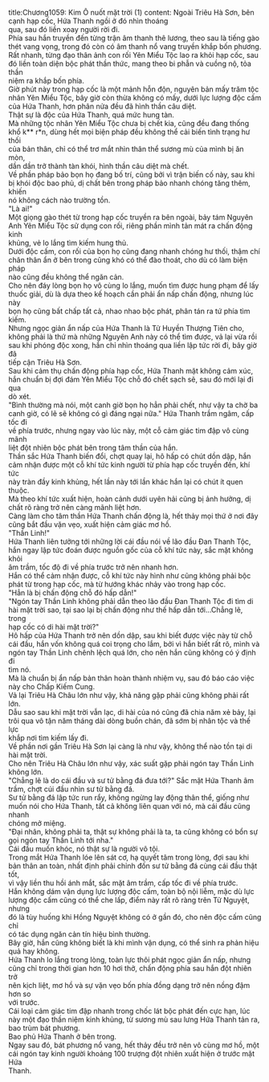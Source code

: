 title:Chương1059: Kim Ô nuốt mặt trời (1)
content:
Ngoài Triêu Hà Sơn, bên cạnh hạp cốc, Hứa Thanh ngồi ở đó nhìn thoáng<br>qua, sau đó liền xoay người rời đi.<br>Phía sau hắn truyền đến từng trận âm thanh thê lương, theo sau là tiếng gào<br>thét vang vọng, trong đó còn có âm thanh nổ vang truyền khắp bốn phương.<br>Rất nhanh, từng đạo thân ảnh con rối Yên Miểu Tộc lao ra khỏi hạp cốc, sau<br>đó liền toàn diện bộc phát thần thức, mang theo bi phẫn và cuồng nộ, tỏa thần<br>niệm ra khắp bốn phía.<br>Giờ phút này trong hạp cốc là một mảnh hỗn độn, nguyên bản mấy trăm tộc<br>nhân Yên Miểu Tộc, bây giờ còn thừa không có mấy, dưới lực lượng độc cấm<br>của Hứa Thanh, hơn phân nửa đều đã hình thần câu diệt.<br>Thật sự là độc của Hứa Thanh, quá mức hung tàn.<br>Mà những tộc nhân Yên Miểu Tộc chưa bị chết kia, cũng đều đang thống<br>khổ k** r*n, dùng hết mọi biện pháp đều không thể cải biến tình trạng hư thối<br>của bản thân, chỉ có thể trơ mắt nhìn thân thể sương mù của mình bị ăn mòn,<br>dần dần trở thành tàn khói, hình thần câu diệt mà chết.<br>Về phần pháp bảo bọn họ đang bố trí, cũng bởi vì trận biến cố này, sau khi<br>bị khói độc bao phủ, dị chất bên trong pháp bảo nhanh chóng tăng thêm, khiến<br>nó không cách nào trường tồn.<br>"Là ai!"<br>Một giọng gào thét từ trong hạp cốc truyền ra bên ngoài, bảy tám Nguyên<br>Anh Yên Miểu Tộc sử dụng con rối, riêng phần mình tản mát ra chấn động kinh<br>khủng, vẻ lo lắng tìm kiếm hung thủ.<br>Dưới độc cấm, con rối của bọn họ cũng đang nhanh chóng hư thối, thậm chí<br>chân thân ẩn ở bên trong cũng khó có thể đào thoát, cho dù có làm biện pháp<br>nào cũng đều không thể ngăn cản.<br>Cho nên đáy lòng bọn họ vô cùng lo lắng, muốn tìm được hung phạm để lấy<br>thuốc giải, dù là dựa theo kế hoạch cần phải ẩn nấp chấn động, nhưng lúc này<br>bọn họ cũng bất chấp tất cả, nhao nhao bộc phát, phân tán ra tứ phía tìm kiếm.<br>Nhưng ngọc giản ẩn nấp của Hứa Thanh là Tử Huyền Thượng Tiên cho,<br>không phải là thứ mà những Nguyên Anh này có thể tìm được, vả lại vừa rồi<br>sau khi phóng độc xong, hắn chỉ nhìn thoáng qua liền lập tức rời đi, bây giờ đã<br>tiếp cận Triêu Hà Sơn.<br>Sau khi cảm thụ chấn động phía hạp cốc, Hứa Thanh mặt không cảm xúc,<br>hắn chuẩn bị đợi đám Yên Miểu Tộc chỗ đó chết sạch sẽ, sau đó mới lại đi qua<br>dò xét.<br>"Bình thường mà nói, một canh giờ bọn họ hẳn phải chết, như vậy ta chờ ba<br>canh giờ, có lẽ sẽ không có gì đáng ngại nữa." Hứa Thanh trầm ngâm, cấp tốc đi<br>về phía trước, nhưng ngay vào lúc này, một cỗ cảm giác tim đập vô cùng mãnh<br>liệt đột nhiên bộc phát bên trong tâm thần của hắn.<br>Thần sắc Hứa Thanh biến đổi, chợt quay lại, hô hấp có chút dồn dập, hắn<br>cảm nhận được một cỗ khí tức kinh người từ phía hạp cốc truyền đến, khí tức<br>này tràn đầy kinh khủng, hết lần này tới lần khác hắn lại có chút ít quen thuộc.<br>Mà theo khí tức xuất hiện, hoàn cảnh dưới uyên hải cũng bị ảnh hưởng, dị<br>chất rõ ràng trở nên càng mãnh liệt hơn.<br>Càng làm cho tâm thần Hứa Thanh chấn động là, hết thảy mọi thứ ở nơi đây<br>cũng bắt đầu vặn vẹo, xuất hiện cảm giác mơ hồ.<br>"Thần Linh!"<br>Hứa Thanh liên tưởng tới những lời cái đầu nói về lão đầu Đan Thanh Tộc,<br>hắn ngay lập tức đoán được nguồn gốc của cỗ khí tức này, sắc mặt không khỏi<br>âm trầm, tốc độ đi về phía trước trở nên nhanh hơn.<br>Hắn có thể cảm nhận được, cỗ khí tức này hình như cũng không phải bộc<br>phát từ trong hạp cốc, mà từ hướng khác nhảy vào trong hạp cốc.<br>"Hẳn là bị chấn động chỗ đó hấp dẫn!"<br>"Ngón tay Thần Linh không phải dẫn theo lão đầu Đan Thanh Tộc đi tìm di<br>hài mặt trời sao, tại sao lại bị chấn động như thế hấp dẫn tới…Chẳng lẽ, trong<br>hạp cốc có di hài mặt trời?"<br>Hô hấp của Hứa Thanh trở nên dồn dập, sau khi biết được việc này từ chỗ<br>cái đầu, hắn vốn không quá coi trọng cho lắm, bởi vì hắn biết rất rõ, mình và<br>ngón tay Thần Linh chênh lệch quá lớn, cho nên hắn cũng không có ý định đi<br>tìm nó.<br>Mà là chuẩn bị ẩn nấp bản thân hoàn thành nhiệm vụ, sau đó báo cáo việc<br>này cho Chấp Kiếm Cung.<br>Vả lại Triêu Hà Châu lớn như vậy, khả năng gặp phải cũng không phải rất<br>lớn.<br>Dẫu sao sau khi mặt trời vẫn lạc, di hài của nó cũng đã chia năm xẻ bảy, lại<br>trôi qua vô tận năm tháng dài dòng buồn chán, đã sớm bị nhân tộc và thế lực<br>khắp nơi tìm kiếm lấy đi.<br>Về phần nơi gần Triêu Hà Sơn lại càng là như vậy, không thể nào tồn tại di<br>hài mặt trời.<br>Cho nên Triêu Hà Châu lớn như vậy, xác suất gặp phải ngón tay Thần Linh<br>không lớn.<br>"Chẳng lẽ là do cái đầu và sư tử bằng đá đưa tới?" Sắc mặt Hứa Thanh âm<br>trầm, chợt cúi đầu nhìn sư tử bằng đá.<br>Sư tử bằng đá lập tức run rẩy, không ngừng lay động thân thể, giống như<br>muốn nói cho Hứa Thanh, tất cả không liên quan với nó, mà cái đầu cũng nhanh<br>chóng mở miệng.<br>"Đại nhân, không phải ta, thật sự không phải là ta, ta cũng không có bổn sự<br>gọi ngón tay Thần Linh tới nha."<br>Cái đầu muốn khóc, nó thật sự là người vô tội.<br>Trong mắt Hứa Thanh lóe lên sát cơ, hạ quyết tâm trong lòng, đợi sau khi<br>bản thân an toàn, nhất định phải chỉnh đốn sư tử bằng đá cùng cái đầu thật tốt,<br>vì vậy liền thu hồi ánh mắt, sắc mặt âm trầm, cấp tốc đi về phía trước.<br>Hắn không dám vận dụng lực lượng độc cấm, toàn bộ nội liễm, mặc dù lực<br>lượng độc cấm cũng có thể che lấp, điểm này rất rõ ràng trên Tử Nguyệt, nhưng<br>đó là tùy huống khi Hồng Nguyệt không có ở gần đó, cho nên độc cấm cũng chỉ<br>có tác dụng ngăn cản tín hiệu bình thường.<br>Bây giờ, hắn cũng không biết là khi mình vận dụng, có thể sinh ra phản hiệu<br>quả hay không.<br>Hứa Thanh lo lắng trong lòng, toàn lực thôi phát ngọc giản ẩn nấp, nhưng<br>cũng chỉ trong thời gian hơn 10 hơi thở, chấn động phía sau hắn đột nhiên trở<br>nên kịch liệt, mơ hồ và sự vặn vẹo bốn phía đồng dạng trở nên nồng đậm hơn so<br>với trước.<br>Cái loại cảm giác tim đập nhanh trong chốc lát bộc phát đến cực hạn, lúc<br>này một đạo thần niệm kinh khủng, từ sương mù sau lưng Hứa Thanh tản ra,<br>bao trùm bát phương.<br>Bao phủ Hứa Thanh ở bên trong.<br>Ngay sau đó, bát phương nổ vang, hết thảy đều trở nên vô cùng mơ hồ, một<br>cái ngón tay kinh người khoảng 100 trượng đột nhiên xuất hiện ở trước mặt Hứa<br>Thanh.